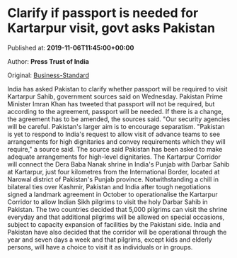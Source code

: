 
# Clarify if passport is needed for Kartarpur visit, govt asks Pakistan

Published at: **2019-11-06T11:45:00+00:00**

Author: **Press Trust of India**

Original: [Business-Standard](https://www.business-standard.com/article/current-affairs/clarify-if-passport-is-needed-for-kartarpur-visit-govt-asks-pakistan-119110601232_1.html)

India has asked Pakistan to clarify whether passport will be required to visit Kartarpur Sahib, government sources said on Wednesday.
Pakistan Prime Minister Imran Khan has tweeted that passport will not be required, but according to the agreement, passport will be needed.
If there is a change, the agreement has to be amended, the sources said.
"Our security agencies will be careful. Pakistan's larger aim is to encourage separatism.
"Pakistan is yet to respond to India's request to allow visit of advance teams to see arrangements for high dignitaries and convey requirements which they will require," a source said.
The source said Pakistan has been asked to make adequate arrangements for high-level dignitaries.
The Kartarpur Corridor will connect the Dera Baba Nanak shrine in India's Punjab with Darbar Sahib at Kartarpur, just four kilometres from the International Border, located at Narowal district of Pakistan's Punjab province.
Notwithstanding a chill in bilateral ties over Kashmir, Pakistan and India after tough negotiations signed a landmark agreement in October to operationalise the Kartarpur Corridor to allow Indian Sikh pilgrims to visit the holy Darbar Sahib in Pakistan.
The two countries decided that 5,000 pilgrims can visit the shrine everyday and that additional pilgrims will be allowed on special occasions, subject to capacity expansion of facilities by the Pakistani side.
India and Pakistan have also decided that the corridor will be operational through the year and seven days a week and that pilgrims, except kids and elderly persons, will have a choice to visit it as individuals or in groups.
